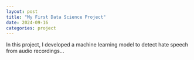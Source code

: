 ```yaml
---
layout: post
title: "My First Data Science Project"
date: 2024-09-16
categories: project
---
```


In this project, I developed a machine learning model to detect hate speech from audio recordings...
